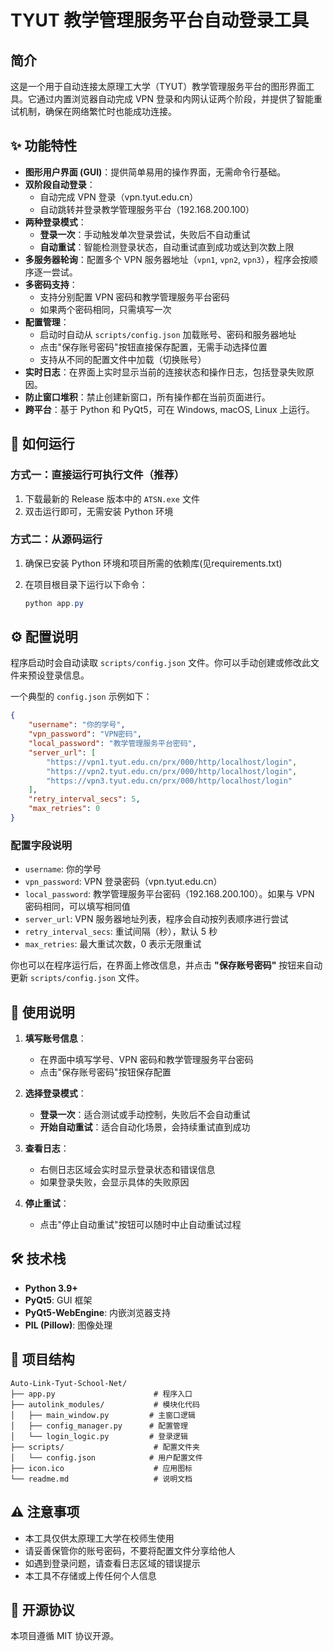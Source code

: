 # TYUT 教学管理服务平台自动登录工具

## 简介

这是一个用于自动连接太原理工大学（TYUT）教学管理服务平台的图形界面工具。它通过内置浏览器自动完成 VPN 登录和内网认证两个阶段，并提供了智能重试机制，确保在网络繁忙时也能成功连接。

## ✨ 功能特性

- **图形用户界面 (GUI)**：提供简单易用的操作界面，无需命令行基础。
- **双阶段自动登录**：
  - 自动完成 VPN 登录（vpn.tyut.edu.cn）
  - 自动跳转并登录教学管理服务平台（192.168.200.100）
- **两种登录模式**：
  - **登录一次**：手动触发单次登录尝试，失败后不自动重试
  - **自动重试**：智能检测登录状态，自动重试直到成功或达到次数上限
- **多服务器轮询**：配置多个 VPN 服务器地址（`vpn1`, `vpn2`, `vpn3`），程序会按顺序逐一尝试。
- **多密码支持**：
  - 支持分别配置 VPN 密码和教学管理服务平台密码
  - 如果两个密码相同，只需填写一次
- **配置管理**：
  - 启动时自动从 `scripts/config.json` 加载账号、密码和服务器地址
  - 点击"保存账号密码"按钮直接保存配置，无需手动选择位置
  - 支持从不同的配置文件中加载（切换账号）
- **实时日志**：在界面上实时显示当前的连接状态和操作日志，包括登录失败原因。
- **防止窗口堆积**：禁止创建新窗口，所有操作都在当前页面进行。
- **跨平台**：基于 Python 和 PyQt5，可在 Windows, macOS, Linux 上运行。

## 🚀 如何运行

### 方式一：直接运行可执行文件（推荐）

1. 下载最新的 Release 版本中的 `ATSN.exe` 文件
2. 双击运行即可，无需安装 Python 环境

### 方式二：从源码运行

1. 确保已安装 Python 环境和项目所需的依赖库(见requirements.txt)
2. 在项目根目录下运行以下命令：

    ```powershell
    python app.py
    ```

## ⚙️ 配置说明

程序启动时会自动读取 `scripts/config.json` 文件。你可以手动创建或修改此文件来预设登录信息。

一个典型的 `config.json` 示例如下：

```json
{
    "username": "你的学号",
    "vpn_password": "VPN密码",
    "local_password": "教学管理服务平台密码",
    "server_url": [
        "https://vpn1.tyut.edu.cn/prx/000/http/localhost/login",
        "https://vpn2.tyut.edu.cn/prx/000/http/localhost/login",
        "https://vpn3.tyut.edu.cn/prx/000/http/localhost/login"
    ],
    "retry_interval_secs": 5,
    "max_retries": 0
}
```

### 配置字段说明

- `username`: 你的学号
- `vpn_password`: VPN 登录密码（vpn.tyut.edu.cn）
- `local_password`: 教学管理服务平台密码（192.168.200.100）。如果与 VPN 密码相同，可以填写相同值
- `server_url`: VPN 服务器地址列表，程序会自动按列表顺序进行尝试
- `retry_interval_secs`: 重试间隔（秒），默认 5 秒
- `max_retries`: 最大重试次数，0 表示无限重试

你也可以在程序运行后，在界面上修改信息，并点击 **"保存账号密码"** 按钮来自动更新 `scripts/config.json` 文件。

## 📖 使用说明

1. **填写账号信息**：
   - 在界面中填写学号、VPN 密码和教学管理服务平台密码
   - 点击"保存账号密码"按钮保存配置

2. **选择登录模式**：
   - **登录一次**：适合测试或手动控制，失败后不会自动重试
   - **开始自动重试**：适合自动化场景，会持续重试直到成功

3. **查看日志**：
   - 右侧日志区域会实时显示登录状态和错误信息
   - 如果登录失败，会显示具体的失败原因

4. **停止重试**：
   - 点击"停止自动重试"按钮可以随时中止自动重试过程

## 🛠️ 技术栈

- **Python 3.9+**
- **PyQt5**: GUI 框架
- **PyQt5-WebEngine**: 内嵌浏览器支持
- **PIL (Pillow)**: 图像处理

## 📝 项目结构

```
Auto-Link-Tyut-School-Net/
├── app.py                      # 程序入口
├── autolink_modules/           # 模块化代码
│   ├── main_window.py         # 主窗口逻辑
│   ├── config_manager.py      # 配置管理
│   └── login_logic.py         # 登录逻辑
├── scripts/                    # 配置文件夹
│   └── config.json            # 用户配置文件
├── icon.ico                    # 应用图标
└── readme.md                   # 说明文档
```

## ⚠️ 注意事项

- 本工具仅供太原理工大学在校师生使用
- 请妥善保管你的账号密码，不要将配置文件分享给他人
- 如遇到登录问题，请查看日志区域的错误提示
- 本工具不存储或上传任何个人信息

## 📄 开源协议

本项目遵循 MIT 协议开源。


